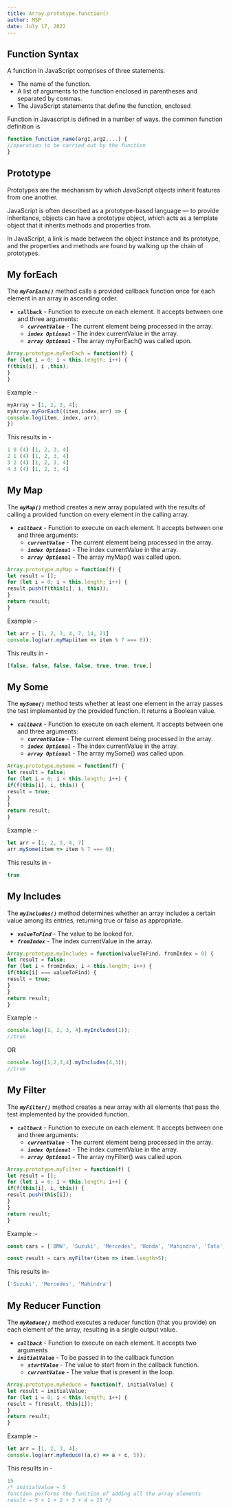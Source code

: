 ```yaml
---
title: Array.prototype.function()
author: MSP
date: July 17, 2022
---
```

## Function Syntax

A function in JavaScript comprises of three statements.

* The name of the function.
* A list of arguments to the function enclosed in parentheses and separated by commas.
* The JavaScript statements that define the function, enclosed

Function in Javascript is defined in a number of ways. the common function definition is
```js
function function_name(arg1,arg2,...) {
//operation to be carried out by the function
}
```

## Prototype

Prototypes are the mechanism by which JavaScript objects inherit features from one another.

JavaScript is often described as a prototype-based language — to provide inheritance, objects can have a prototype object, which acts as a template object that it inherits methods and properties from.

In JavaScript, a link is made between the object instance and its prototype, and the properties and methods are found by walking up the chain of prototypes.

## My forEach

The ***`myForEach()`*** method calls a provided callback function once for each element in an array in ascending order.

* **`callback`** - Function to execute on each element. It accepts between one and three arguments:
    * ***`currentValue`*** - The current element being processed in the array.
    * ***`index Optional`*** - The index currentValue in the array.
    * ***`array Optional`*** - The array myForEach() was called upon.

```js
Array.prototype.myForEach = function(f) {
for (let i = 0; i < this.length; i++) {
f(this[i], i ,this);
}
}
```
Example :-
```js
myArray = [1, 2, 3, 4];
myArray.myForEach((item,index,arr) => {
console.log(item, index, arr);
})
```
This results in -
```js
1 0 (4) [1, 2, 3, 4]
2 1 (4) [1, 2, 3, 4]
3 2 (4) [1, 2, 3, 4]
4 3 (4) [1, 2, 3, 4]
```

## My Map

The ***`myMap()`*** method creates a new array populated with the results of calling a provided function on every element in the calling array.

* ***`callback`*** - Function to execute on each element. It accepts between one and three arguments:
    * ***`currentValue`*** - The current element being processed in the array.
    * ***`index Optional`*** - The index currentValue in the array.
    * ***`array Optional`*** - The array myMap() was called upon.

```js
Array.prototype.myMap = function(f) {
let result = [];
for (let i = 0; i < this.length; i++) {
result.push(f(this[i], i, this));
}
return result;
}
```
Example :-
```js
let arr = [1, 2, 3, 4, 7, 14, 21]
console.log(arr.myMap(item => item % 7 === 0));
```
This reults in -
```js
[false, false, false, false, true, true, true,]
```

## My Some

The ***`mySome()`*** method tests whether at least one element in the array passes the test implemented by the provided function. It returns a Boolean value.

* ***`callback`*** - Function to execute on each element. It accepts between one and three arguments:
    * ***`currentValue`*** - The current element being processed in the array.
    * ***`index Optional`*** - The index currentValue in the array.
    * ***`array Optional`*** - The array mySome() was called upon.

```js
Array.prototype.mySome = function(f) {
let result = false;
for (let i = 0; i < this.length; i++) {
if(f(this[i], i, this)) {
result = true;
}
}
return result;
}
```
Example :-
```js
let arr = [1, 2, 3, 4, 7]
arr.mySome(item => item % 7 === 0);
```
This results in -
```js
true
```

## My Includes

The ***`myIncludes()`*** method determines whether an array includes a certain value among its entries, returning true or false as appropriate.

* ***`valueToFind`*** - The value to be looked for.
* ***`fromIndex`*** - The index currentValue in the array.

```js
Array.prototype.myIncludes = function(valueToFind, fromIndex = 0) {
let result = false;
for (let i = fromIndex; i < this.length; i++) {
if(this[i] === valueToFind) {
result = true;
}
}
return result;
}
```
Example :-
```js
console.log([1, 2, 3, 4].myIncludes(1));
//true
```
OR
```js
console.log([1,2,3,4].myIncludes(4,3));
//true
```

## My Filter
The ***`myFilter()`*** method creates a new array with all elements that pass the test implemented by the provided function.

* ***`callback`*** - Function to execute on each element. It accepts between one and three arguments:
    * ***`currentValue`*** - The current element being processed in the array.
    * ***`index Optional`*** - The index currentValue in the array.
    * ***`array Optional`*** - The array myFilter() was called upon.

```js
Array.prototype.myFilter = function(f) {
let result = [];
for (let i = 0; i < this.length; i++) {
if(f(this[i], i, this)) {
result.push(this[i]);
}
}
return result;
}
```
Example :-
```js
const cars = ['BMW', 'Suzuki', 'Mercedes', 'Honda', 'Mahindra', 'Tata'];

const result = cars.myFilter(item => item.length>5);
```
This results in-
```js
['Suzuki', 'Mercedes', 'Mahindra']
```

## My Reducer Function
The ***`myReduce()`*** method executes a reducer function (that you provide) on each element of the array, resulting in a single output value.

* ***`callback`*** - Function to execute on each element. It accepts two arguments
* ***`initialValue`*** - To be passed in to the callback function
    * ***`startValue`*** - The value to start from in the callback function.
    * ***`currentValue`*** - The value that is present in the loop.

```js
Array.prototype.myReduce = function(f, initialValue) {
let result = initialValue;
for (let i = 0; i < this.length; i++) {
result = f(result, this[i]);
}
return result;
}
```
Example :-
```js
let arr = [1, 2, 3, 4];
console.log(arr.myReduce((a,c) => a + c, 5));
```
This resullts in -
```js
15
/* initialValue = 5
function performs the function of adding all the array elements
result = 5 + 1 + 2 + 3 + 4 = 15 */
```